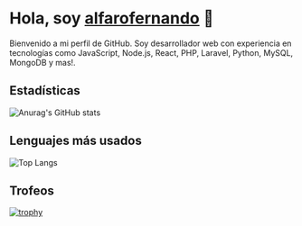 # Hola, soy [alfarofernando](https://github.com/alfarofernando) 👋

Bienvenido a mi perfil de GitHub. Soy desarrollador web con experiencia en tecnologías como JavaScript, Node.js, React, PHP, Laravel, Python, MySQL, MongoDB y mas!.

## Estadísticas
![Anurag's GitHub stats](https://github-readme-stats.vercel.app/api?username=alfarofernando&show_icons=true&theme=tokyonight)

## Lenguajes más usados
![Top Langs](https://github-readme-stats.vercel.app/api/top-langs/?username=alfarofernando&layout=compact&theme=tokyonight)

## Trofeos
[![trophy](https://github-profile-trophy.vercel.app/?username=alfarofernando&theme=tokyonight)](https://github.com/ryo-ma/github-profile-trophy)





